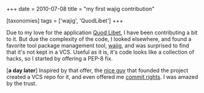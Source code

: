 +++
date = 2010-07-08
title = "my first wajig contribution"

[taxonomies]
tags = ['wajig', 'QuodLibet']
+++

Due to my love for the application [Quod Libet], I have been
contributing a bit to it. But due the complexity of the code, I looked
elsewhere, and found a favorite tool package management tool, [wajig],
and was surprised to find that it\'s not kept in a VCS. Useful as it is,
it\'s code looks like a collection of hacks, so I started by offering a
PEP-8 fix.

\[**a day later**\] Inspired by that offer, the [nice guy] that founded
the project created a VCS repo for it, and even offered me [commit
rights]. I was amazed by the trust.

  [Quod Libet]: http://code.google.com/p/quodlibet/
  [wajig]: http://code.google.com/p/wajig/
  [nice guy]: http://code.google.com/u/113620423708378221129/
  [commit rights]: http://code.google.com/p/wajig/people/list
